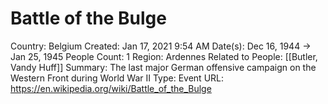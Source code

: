 # Battle of the Bulge

Country: Belgium
Created: Jan 17, 2021 9:54 AM
Date(s): Dec 16, 1944 → Jan 25, 1945
People Count: 1
Region: Ardennes
Related to People: [[Butler, Vandy Huff]]
Summary: The last major German offensive campaign on the Western Front during World War II
Type: Event
URL: https://en.wikipedia.org/wiki/Battle_of_the_Bulge